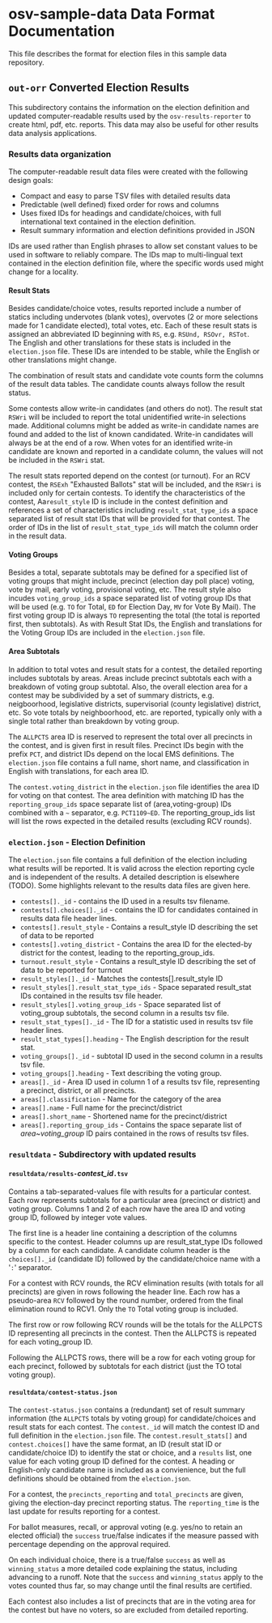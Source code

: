 # osv-sample-data Data Format Documentation

This file describes the format for election files in this sample data repository.

## `out-orr` Converted Election Results

This subdirectory contains the information on the election definition and
updated computer-readable results used by the `osv-results-reporter` to create
html, pdf, etc. reports. This data may also be useful for other results data
analysis applications.

### Results data organization

The computer-readable result data files were created with the following
design goals:

  * Compact and easy to parse TSV files with detailed results data
  * Predictable (well defined) fixed order for rows and columns
  * Uses fixed IDs for headings and candidate/choices, with full international text contained in the election definition.
  * Result summary information and election definitions provided in JSON

IDs are used rather than English phrases to allow set constant values to
be used in software to reliably compare. The IDs map to multi-lingual text
contained in the election definition file,
where the specific words used might change for a locality.

#### Result Stats

Besides candidate/choice votes, results reported include a number of statics
including undervotes (blank votes), overvotes (2 or more selections made
for 1 candidate elected), total votes, etc. Each of these result stats
is assigned an abbreviated ID beginning with `RS`, e.g. `RSUnd, RSOvr, RSTot`.
The English and other translations for these stats is included in the
`election.json` file. These IDs are intended to be stable, while the English
or other translations might change.

The combination of result stats and candidate vote counts form the columns
of the result data tables. The candidate counts always follow the result
status.

Some contests allow write-in candidates (and others do not). The result
stat `RSWri` will be included to report the total unidentified write-in
selections made.  Additional columns might be added as write-in candidate names
are found and added to the list of known candidated. Write-in candidates
will always be at the end of a row. When votes for an identified write-in
candidate are known and reported in a candidate column, the values will
not be included in the `RSWri` stat.

The result stats reported depend on the contest (or turnout).
For an RCV contest, the `RSExh` "Exhausted Ballots" stat will be
included, and the `RSWri` is included only for certain contests.
To identify the characteristics of the contest,
Aa`result_style` ID is include in the contest definition
and references a set of characteristics including `result_stat_type_ids` a space separated list
of result stat IDs that will be provided for that contest. The order of IDs
in the list of `result_stat_type_ids` will match the column order in the
result data.

#### Voting Groups

Besides a total, separate subtotals may be defined for a specified list
of voting groups that might include, precinct (election day poll  place) voting,
vote by mail, early voting, provisional voting, etc. The result style
also incudes `voting_group_ids` a space separated list of voting group
IDs that will be used (e.g. `TO` for Total, `ED` for Election Day,
`MV` for Vote By Mail). The first voting group
ID is always `TO` representing the total (the total is reported first,
then subtotals). As with Result Stat IDs, the English and translations
for the Voting Group IDs are included in the `election.json` file.

#### Area Subtotals

In addition to total votes and result stats for a contest, the detailed
reporting includes subtotals by areas. Areas include
precinct subtotals each with a breakdown of voting group subtotal.
Also, the overall election area for a contest may be subdivided by
a set of summary districts, e.g. neigboorhood, legislative districts,
supervisorial (county legislative) district, etc. So vote totals by
neighboorhood, etc. are reported, typically only with a single total
rather than breakdown by voting group.

The `ALLPCTS` area ID is reserved to represent the total over all precincts
in the contest, and is given first in result files. Precinct IDs begin
with the prefix `PCT`, and district IDs depend on the local EMS definitions.
The `election.json` file contains a full name, short name, and classification
in English with translations, for each area ID.

The `contest.voting_district` in the `election.json` file identifies
the area ID for voting on that contest. The area definition with matching
ID has the `reporting_group_ids` space separate list of (area,voting-group)
IDs combined with a `~` separator, e.g. `PCT1109~ED`. The reporting_group_ids
list will list the rows expected in the detailed results (excluding RCV
rounds).

### `election.json` - Election Definition

The `election.json` file contains a full definition of the election including
what results will be reported. It is valid across the election reporting cycle
and is independent of the results. A detailed description is elsewhere (TODO).
Some highlights relevant to the results data files are given here.

  * `contests[]._id` - contains the ID used in a results tsv filename.
  * `contests[].choices[]._id` - contains the ID for candidates contained in results data file header lines.
  * `contests[].result_style` - Contains a result_style ID describing the set of data to be reported
  * `contests[].voting_district` - Contains the area ID for the elected-by district for the contest, leading to the reporting_group_ids.
  * `turnout.result_style` - Contains a result_style ID describing the set of data to be reported for turnout
  * `result_styles[]._id` - Matches the contests[].result_style ID
  * `result_styles[].result_stat_type_ids` - Space separated result_stat IDs contained in the results tsv file header.
  * `result_styles[].voting_group_ids` - Space separated list of voting_group subtotals, the second column in a results tsv file.
  * `result_stat_types[]._id` - The ID for a statistic used in results tsv file header lines.
  * `result_stat_types[].heading` - The English description for the result stat.
  * `voting_groups[]._id` - subtotal ID used in the second column in a results tsv file.
  * `voting_groups[].heading` - Text describing the voting group.
  * `areas[]._id` - Area ID used in column 1 of a results tsv file, representing a precinct, district, or all precincts.
  * `areas[].classification` - Name for the category of the area
  * `areas[].name` - Full name for the precinct/district
  * `areas[].short_name` - Shortened name for the precinct/district
  * `areas[].reporting_group_ids` - Contains the space separate list of _area~voting_group_ ID pairs contained in the rows of results tsv files.

### `resultdata` - Subdirectory with updated results

#### `resultdata/results-`_contest_id_`.tsv`

Contains a tab-separated-values file with results for a particular contest. Each
row represents subtotals for a particular area (precinct or district) and
voting group. Columns 1 and 2 of each row have the area ID and voting group ID,
followed by integer vote values.

The first line is a header line containing a description of the columns specific
to the contest. Header columns up are result_stat_type IDs followed by a column
for each candidate. A candidate column header is the `choices[]._id` (candidate ID)
followed by the candidate/choice name with a '`:`' separator.

For a contest with RCV rounds, the RCV elimination results (with totals for
all precincts) are given in rows following the header line. Each row has a
pseudo-area `RCV` followed by the round number, ordered from the final
elimination round to RCV1. Only the `TO` Total voting group is included.

The first row or row following RCV rounds will be the totals for the ALLPCTS ID
representing all precincts in the contest. Then the ALLPCTS is repeated for each voting_group ID.

Following the ALLPCTS rows, there will be a row for each voting group for each
precinct, followed by subtotals for each district (just the TO total voting group).

#### `resultdata/contest-status.json`

The `contest-status.json` contains a (redundant) set of result summary information
(the `ALLPCTS` totals by voting group) for candidate/choices and result
stats for each contest. The `contest._id` will match the contest ID and
full definition in the `election.json` file.
The `contest.result_stats[]` and `contest.choices[]` have the same format,
an ID (result stat ID or candidate/choice ID) to identify the stat or choice,
and a `results` list, one value for each voting group ID defined for the contest.
A heading or English-only candidate name is included as a convienience,
but the full definitions should be obtained from the `election.json`.

For a contest, the `precincts_reporting` and `total_precincts` are given,
giving the election-day precinct reporting status. The `reporting_time`
is the last update for results reporting for a contest.

For ballot measures, recall, or approval voting (e.g. yes/no to retain
an elected official) the `success` true/false indicates if the measure
passed with percentage depending on the approval required.

On each individual choice, there is a true/false `success` as well as
`winning_status` a more detailed code explaining the status, including
advancing to a runoff. Note that the `success` and `winning_status` apply
to the votes counted thus far, so may change until the final results are
certified.

Each contest also includes a list of precincts that are in the voting
area for the contest but have no voters, so are excluded from detailed
reporting.

